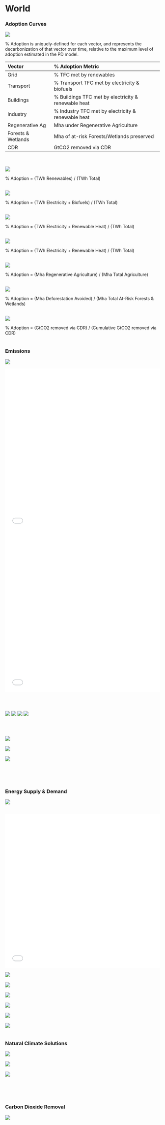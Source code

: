 # World

### Adoption Curves

![](../podi/data/figs/scurves-World)

% Adoption is uniquely-defined for each vector, and represents the decarbonization of that vector over time, relative to the maximum level of adoption estimated in the PD model.

| Vector    | % Adoption Metric 
|:--------- | :----------------
| Grid      | % TFC met by renewables           
| Transport | % Transport TFC met by electricity & biofuels
| Buildings | % Buildings TFC met by electricity & renewable heat
| Industry  | % Industry TFC met by electricity & renewable heat
| Regenerative Ag | Mha under Regenerative Agriculture
| Forests & Wetlands | Mha of at-risk Forests/Wetlands preserved
| CDR | GtCO2 removed via CDR

<br/>

![](../podi/data/figs/scurves_ind-Grid-World)

% Adoption = (TWh Renewables) / (TWh Total)<br/><br/>

![](../podi/data/figs/scurves_ind-Transport-World)

% Adoption = (TWh Electricity + Biofuels) / (TWh Total)<br/><br/>

![](../podi/data/figs/scurves_ind-Buildings-World)

% Adoption = (TWh Electricity + Renewable Heat) / (TWh Total)<br/><br/>

![](../podi/data/figs/scurves_ind-Industry-World)

% Adoption = (TWh Electricity + Renewable Heat) / (TWh Total)<br/><br/>

![](../podi/data/figs/scurves_ind-RegenerativeAgriculture-World)

% Adoption = (Mha Regenerative Agriculture) / (Mha Total Agriculture)<br/><br/>

![](../podi/data/figs/scurves_ind-Forests&Wetlands-World)

% Adoption = (Mha Deforestation Avoided) / (Mha Total At-Risk Forests & Wetlands)<br/><br/>

![](../podi/data/figs/scurves_ind-CarbonDioxideRemoval-World)

% Adoption = (GtCO2 removed via CDR) / (Cumulative GtCO2 removed via CDR)<br/><br/>

### Emissions

![](../podi/data/figs/mitigationwedges-World)

<iframe id="igraph" scrolling="no" style="border:none;" seamless="seamless" src= "em1-World.html" height="525" width="100%"></iframe>

<iframe id="igraph" scrolling="no" style="border:none;" seamless="seamless" src= "em2-World.html" height="525" width="100%"></iframe>

<br/><br/>

![](../podi/data/figs/temperature)
![](../podi/data/figs/sensitivity)
![](../podi/data/figs/forcing)
![](../podi/data/figs/co2conc)

<br/><br/>

![](../podi/data/figs/emissions-ffi_emissions)<br/><br/>
![](../podi/data/figs/emissions-CH4_emissions)<br/><br/>
![](../podi/data/figs/emissions-N2O_emissions)<br/><br/>

<br/><br/>

### Energy Supply & Demand

![](../podi/data/figs/energydemand_pathway-World)<br/><br/>

<iframe id="igraph" scrolling="no" style="border:none;" seamless="seamless" src= "demand-Pathway-World.html" height="500" width="100%"></iframe>

![](../podi/data/figs/energysupply_pathway-World)<br/><br/>
![](../podi/data/figs/electricity_pathway-World)<br/><br/>
![](../podi/data/figs/elecbysector_pathway-World)<br/><br/>
![](../podi/data/figs/buildings_pathway-World)<br/><br/>
![](../podi/data/figs/industry_pathway-World)<br/><br/>
![](../podi/data/figs/transport_pathway-World)<br/><br/>

### Natural Climate Solutions

![](../podi/data/figs/ra_pathway-World)<br/><br/>
![](../podi/data/figs/fw_pathway-World)<br/><br/>
![](../podi/data/figs/afolu_pathway-World)<br/><br/>

<br/><br/>

### Carbon Dioxide Removal

![](../podi/data/figs/cdr_pathway-World )<br/><br/>
